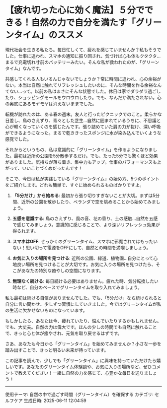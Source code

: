 # 【疲れ切った心に効く魔法】５分でできる！自然の力で自分を満たす「グリーンタイム」のススメ

現代社会を生きる私たち。毎日忙しくて、疲れを感じていませんか？私もそうでした。仕事に追われ、スマホの通知に振り回され、気づけば心も体もクタクタ…まるで充電切れ寸前のバッテリーみたい。そんな私が救われたのが、「グリーンタイム」なんです。

共感してくれる人もいるんじゃないでしょうか？常に時間に追われ、心の余裕がない。本当は自然に触れてリフレッシュしたいのに、そんな時間を作る余裕なんてない…って。以前の私はまさにそんな状態でした。休日は家でダラダラ過ごしたり、ショッピングモールをウロウロしたり。でも、なんだか満たされない。心の奥底にあるモヤモヤは消えないままでした。

転機が訪れたのは、ある春の週末。友人と行ったピクニックでのこと。柔らかな日差し、鳥のさえずり、青々とした芝生…自然に囲まれているうちに、不思議と心が軽くなっていくのを感じたんです。張り詰めていた肩の力が抜け、深い呼吸ができるようになった。まるで乾ききったスポンジに水が染み込んでいくような感覚でした。

それからというもの、私は意識的に「グリーンタイム」を作るようになりました。最初は近所の公園を5分散歩するだけ。でも、たった5分でも驚くほど効果がありました。気持ちが落ち着き、集中力もアップ。仕事のパフォーマンスも上がって、いいことづくめだったんです！

そこで、今日は私が実践している「グリーンタイム」の始め方、5つのポイントをご紹介します。どれも簡単で、すぐに始められるものばかりですよ。

1. **「5分だけ」から始める**:  最初から張り切りすぎないことが大切。まずは5分間、近所の公園を散歩したり、ベランダで空を眺めることから始めてみましょう。

2. **五感を意識する**:  鳥のさえずり、風の音、花の香り、土の感触…自然を五感で感じてみましょう。意識的に感じることで、より深いリフレッシュ効果が得られます。

3. **スマホはOFF**:  せっかくのグリーンタイム、スマホに邪魔されてはもったいない！思い切って電源をOFFにして、自然との時間を満喫しましょう。

4. **お気に入りの場所を見つける**:  近所の公園、緑道、植物園…自分にとって心地良い場所を見つけることが大切です。お気に入りの場所を見つけたら、そこがあなたの特別な癒やしの空間になります。

5. **無理なく続ける**:  毎日続ける必要はありません。疲れた時、気分転換したい時など、自分のペースでグリーンタイムを取り入れてみましょう。

私も最初は続ける自信がありませんでした。でも、「5分だけ」なら続けられると自分に言い聞かせ、少しずつ習慣にしていきました。今ではグリーンタイムが私の生活に欠かせないものになっています。

もしかしたら、あなたは今、疲れていたり、悩んでいたりするかもしれません。でも、大丈夫。自然の力は偉大です。ほんの少しの時間でも自然に触れることで、きっと心と体が癒やされ、元気を取り戻せるはずです。

さあ、あなたも今日から「グリーンタイム」を始めてみませんか？小さな一歩を踏み出すことで、きっと明るい未来が待っています。

この記事を読んで、少しでも「グリーンタイム」に興味を持っていただけたら嬉しいです。あなたのグリーンタイム体験談や、お気に入りの場所など、ぜひコメントで教えてください！一緒に自然の力を感じて、心豊かな毎日を送りましょう！


---
使用テーマ: 自然の中で過ごす時間（グリーンタイム）を確保する
カテゴリ: セルフケア
生成日時: 2025-06-11 12:04:59
